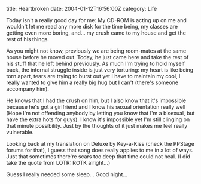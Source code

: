 title: Heartbroken
date: 2004-01-12T16:56:00Z
category: Life

Today isn't a really good day for me: My CD-ROM is acting up on me and wouldn't let me read any more disk for the time being, my classes are getting even more boring, and… my crush came to my house and get the rest of his things.

As you might not know, previously we are being room-mates at the same house before he moved out. Today, he just came here and take the rest of his stuff that he left behind previously. As much I'm trying to hold myself back, the internal struggle inside is just very torturing: my heart is like being torn apart, tears are trying to burst out yet I have to maintain my cool, I really wanted to give him a really big hug but I can't (there's someone accompany him).

He knows that I had the crush on him, but I also know that it's impossible because he's got a girlfriend and I know his sexual orientation really well (Hope I'm not offending anybody by letting you know that I'm a bisexual, but have the extra hots for guys). I know it's impossible yet I'm still clinging on that minute possibility. Just by the thoughts of it just makes me feel really vulnerable.

Looking back at my translation on Deluxe by Key-a-Kiss (check the PPStage forums for that), I guess that song does really applies to me in a lot of ways. Just that sometimes there're scars too deep that time could not heal. (I did take the quote from LOTR: ROTK alright…)

Guess I really needed some sleep… Good night…
